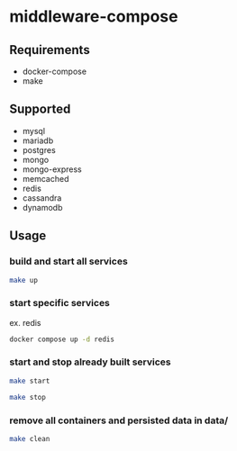# middleware-compose

## Requirements
- docker-compose
- make

## Supported

- mysql
- mariadb
- postgres
- mongo
- mongo-express
- memcached
- redis
- cassandra
- dynamodb

## Usage

### build and start all services

```sh
make up
```

### start specific services

ex. redis

```sh
docker compose up -d redis
```

### start and stop already built services

```sh
make start
```

```sh
make stop
```

### remove all containers and persisted data in data/

```sh
make clean
```
